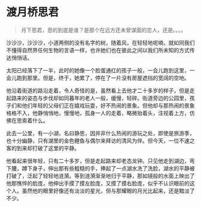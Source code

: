 # 渡月桥思君

> 月下思君，思的到底是谁？是那个在远方还未曾谋面的恋人，还是。。。。

沙沙沙，沙沙沙，小道两侧的没有名字的树，随着风，在轻轻地呢喃，就如同我们不懂得自然界任何生物的言语一样，也许她们也在彼此之间以我们所未知的方式传达悄悄话。

太阳已经落下了一半，此时的她像一个脸蛋通红的孩子一般，一会儿跑到这里，一会儿跑到那里。但是，终于，她累了，停在了一片没有房屋遮挡的宽阔的空地。

他沿着街道的路沿走着，令人奇怪的是，虽然看上去他才二十多岁的样子，但是走起路来的姿态与步伐却如同暮年的老人一般，缓慢，轻碎。街道旁边的公园里，孩子们和他们年轻的父母们正在嬉戏玩耍，好不热闹的景象。但他却与那热闹的景象格格不入，他静悄悄地，慢慢地，孤身一人的走着，略微抬着头，注视着上方，仿佛在思索着什么。

此去一公里，有一小湖，名曰静思，因并非什么热闹的游玩之处，即使是旅游季，也十分幽静，只有湖里的金色鲤鱼与偶尔来拜访的清风为伴。但今天，一位不速之客的到来却打破了这里的平静。

他看起来很年轻，只有二十多岁，但是走起路来却老态龙钟。只见他走到湖边，弯下腰，蹲下身子，伸出那有些粗糙的手，捧起了一点湖水洗了洗脸，湖水的平静被打破了，泛起了轻轻地涟漪。等到涟漪渐渐地归于平静，那如镜般的水面上映出了他那憔悴的脸庞，他伸出手摸了摸左脸庞，又摸了摸右脸庞，似乎不认识眼前的这个人。虽然他的眼里好像还有淡淡的星光，但与那耀眼的月光比起来，还是黯淡了不少。
